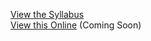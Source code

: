 [View the Syllabus](http://htmlpreview.github.io/?https://github.com/jaredible/umsl-cmpsci-4010/blob/master/Project2/CS4010Fall2019Project2.html)
<br/>
[View this Online](https://umsl.jaredible.net/Project2) (Coming Soon)
